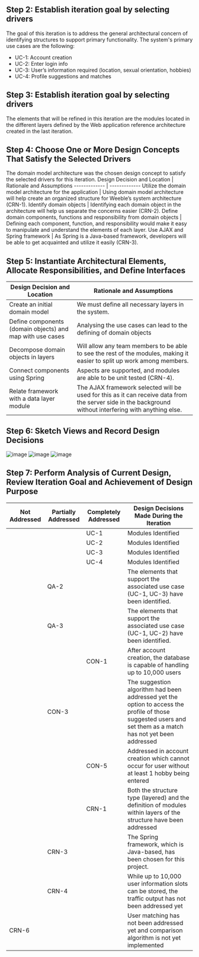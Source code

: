 ## Step 2: Establish iteration goal by selecting drivers
The goal of this iteration is to address the general architectural concern of identifying structures to support primary functionality. The system's primary use cases are the following: <br>
- UC-1: Account creation
- UC-2: Enter login info
- UC-3: User’s information required (location, sexual orientation, hobbies)
- UC-4: Profile suggestions and matches



## Step 3: Establish iteration goal by selecting drivers
The elements that will be refined in this iteration are the modules located in the different layers defined by the Web application reference architecture created in the last iteration. 

## Step 4: Choose One or More Design Concepts That Satisfy the Selected Drivers
The domain model architecture was the chosen design concept to satisfy the selected drivers for this iteration.
Design Decision and Location | Rationale and Assumptions
------------- | -------------
Utilize the domain model architecture for the application | Using domain model architecture will help create an organized structure for Weeble’s system architecture (CRN-1).
Identify domain objects | Identifying each domain object in the architecture will help us separate the concerns easier (CRN-2).
Define domain components, functions and responsibility from domain objects | Defining each component, function, and responsibility would make it easy to manipulate and understand the elements of each layer.
Use AJAX and Spring framework | As Spring is a Java-based framework, developers will be able to get acquainted and utilize it easily (CRN-3).

## Step 5: Instantiate Architectural Elements, Allocate Responsibilities, and Define Interfaces

Design Decision and Location | Rationale and Assumptions
------------- | -------------
Create an initial domain model | We must define all necessary layers in the system. 
Define components (domain objects) and map with use cases | Analysing the use cases can lead to the defining of domain objects
Decompose domain objects in layers | Will allow any team members to be able to see the rest of the modules, making it easier to split up work among members. 
Connect components using Spring | Aspects are supported, and modules are able to be unit tested (CRN-4). 
Relate framework with a data layer module | The AJAX framework selected will be used for this as it can receive data from the server side  in the background without interfering with anything else. 


## Step 6: Sketch Views and Record Design Decisions
![image](https://github.com/matheeshan-sivalingam/SOFE3650-WeebleSoftwareArchitecture/blob/main/images/InitialDomainModel.png)
![image](https://github.com/matheeshan-sivalingam/SOFE3650-WeebleSoftwareArchitecture/blob/main/images/DomainObjects.png)
![image](https://github.com/matheeshan-sivalingam/SOFE3650-WeebleSoftwareArchitecture/blob/main/images/PrimaryCaseModules.png)

## Step 7: Perform Analysis of Current Design, Review Iteration Goal and Achievement of Design Purpose
Not Addressed | Partially Addressed | Completely Addressed | Design Decisions Made During the Iteration
------------- | ------------- | ------------- | -------------
|||UC-1|Modules Identified
|||UC-2|Modules Identified
|||UC-3|Modules Identified
|||UC-4|Modules Identified
||QA-2||The elements that support the associated use case (UC-1, UC-3) have been identified.
||QA-3||The elements that support the associated use case (UC-1, UC-2) have been identified.
|||CON-1|After account creation, the database is capable of handling up to 10,000 users
||CON-3||The suggestion algorithm had been addressed yet the option to access the profile of those suggested users and set them as a match has not yet been addressed
|||CON-5|Addressed in account creation which cannot occur for user without at least 1 hobby being entered
|||CRN-1|Both the structure type (layered) and the definition of modules within layers of the structure have been addressed
||CRN-3||The Spring framework, which is Java-based, has been chosen for this project.
||CRN-4||While up to 10,000 user information slots can be stored, the traffic output has not been addressed yet
|CRN-6|||User matching has not been addressed yet and comparison algorithm is not yet implemented
